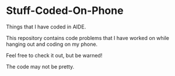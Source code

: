 # Stuff-Coded-On-Phone

Things that I have coded in AIDE.

This repository contains code problems that I have worked on while hanging out and coding on my phone. 

Feel free to check it out, but be warned!

The code may not be pretty.
